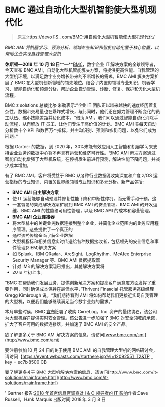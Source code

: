 # BMC 通过自动化大型机智能使大型机现代化

> 原文:[https://devo PS . com/BMC-用自动化大型机智能使大型机现代化/](https://devops.com/bmc-modernizes-the-mainframe-with-automated-mainframe-intelligence/)

*BMC AMI 将机器学习、预测分析、领域专业知识和智能自动化置于核心位置，以帮助企业实现自我管理大型机*

**休斯顿—2018 年 10 月 18 日****—**[BMC](http://www.bmc.com/)，数字企业 IT 解决方案的全球领导者，今天宣布 BMC AMI，自动化大型机智能解决方案，将提供更高性能、自我管理的大型机环境，以满足数字业务增长带来的不断增长的需求。BMC AMI 解决方案扩展了 BMC 在大型机创新领域的领先地位，结合了内置的领域专业知识、机器学习、智能自动化和预测分析，帮助企业自动管理、诊断、修复、保护和优化大型机流程。

BMC z solutions 总裁比尔·米勒表示:“企业 IT 团队正以越来越快的速度经历着复杂性，数据和交易量也在爆炸式增长，与此同时，他们还在努力管理不断变化的员工队伍、缩小技能差距并优化成本。“借助 AMI，我们可以通过智能自动化消除手动流程，从而解放 IT 员工，让他们专注于高价值的计划。BMC AMI 将每天自动分析数十个 KPI 和数百万个指标，并主动识别、预测和修复问题，以免它们成为问题。”

根据 Gartner 的数据，到 2020 年，30%未能有效应用人工智能和机器学习来支持企业业务的数据中心将不再具有运营和经济可行性。¹BMC AMI 解决方案通过智能自动化增强了大型机系统，在停机发生前进行预测，解决性能下降问题，并减少成本增加。

有了 BMC AMI，客户将受益于 BMC 从各种行业数据源收集深度和广度 z/OS 运营指标的专业知识、内置的世界级领域专业知识和多元分析。新产品包括:

*   **BMC AMI 自主解决方案**
*   使 IT 运营能够自动预测并修复性能下降和中断性停机，而无需手动干预。这
*   一套智能的集成解决方案扩展到 BMC AMI 的安全管理、BMC AMI 的开发运维、BMC AMI 的性能和可用性管理，以及 BMC AMI 的成本和容量管理。
*   **BMC AMI 企业连接器**
*   将大型机中的关键业务数据连接到整个企业，并简化企业范围内的业务应用程序管理。这些提供了一个真正的
*   通过流式传输全面了解企业数据
*   大型机指标和相关信息实时传送给各种数据接收者，包括领先的安全信息和事件管理(SIEM)解决方案
*   如 Splunk、IBM QRadar、ArcSight、LogRhythm、McAfee Enterprise Security Manager 等。BMC AMI 数据提取器
*   针对 IMS 的解决方案现已推出，其他解决方案将
*   2019 年初上市。

“BMC 在帮助我们发展业务、提供创新解决方案和提高客户满意度方面发挥了重要作用，同时确保成本保持在最佳水平，”Thrivent Financial 托管服务高级经理 Gregg Kimbrough 说。“我们期待看到 AMI 将如何帮助我们更接近实现自我管理的大型机，以便我们能够继续满足当今数字业务的需求。”

本月早些时候，BMC [宣布](http://newsroom.bmc.com/phoenix.zhtml?c=253321&p=irol-newsArticle&ID=2370951)签署了收购 CorreLog，Inc .资产的最终协议，该公司为大型机客户提供实时安全管理。该公告进一步加强了 BMC 对安全领域的承诺，扩大了客户可用的数据连接器，并加速了 BMC AMI 的安全产品。

欲了解更多关于 BMC AMI 解决方案的信息，请访问[www.bmc.com/ami](http://www.bmc.com/ami)

要注册参加 10 月 24 日的关于使用 BMC AMI 的自我管理大型机的网络研讨会，请访问【https://event.webcasts.com/starthere.jsp?ei=1209255】T2&TP _ key = ec7b 8500 CB

要了解更多关于 BMC 大型机解决方案的信息，请访问[http://www.bmc.com/it-solutions/mainframe.html](http://www.bmc.com/it-solutions/mainframe.html)

¹ Gartner 报告:[2018 年首席信息官调查对 I & O 领导者的 IT 影响](https://www.gartner.com/doc/3865398/it-implications-cio-survey-io)作者:Dave Russell，Hank Marquis 出版时间:2018 年 3 月 8 日